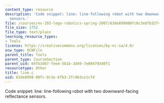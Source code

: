 ```yaml
---
content_type: resource
description: 'Code snippet: line: line-following robot with two downward-facing reflectance
  sensors.'
file: /courses/es-293-lego-robotics-spring-2007/63de899800fc0c3e6fb32fc9b3ce1cfd_line.c
file_size: 1752
file_type: text/plain
learning_resource_types:
- Tools
license: https://creativecommons.org/licenses/by-nc-sa/4.0/
ocw_type: OCWFile
parent_title: Tools
parent_type: CourseSection
parent_uid: 64fb3db7-fee4-5b1b-3d49-7e084793d0f1
resourcetype: Other
title: line.c
uid: 63de8998-00fc-0c3e-6fb3-2fc9b3ce1cfd
---
```

Code snippet: line: line-following robot with two downward-facing reflectance sensors.
